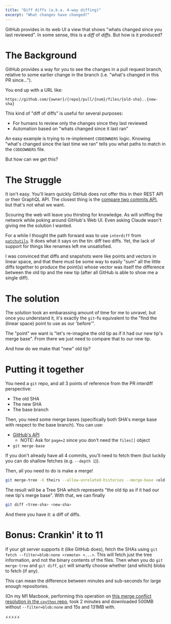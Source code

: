 ```yaml
---
title: "Diff diffs (a.k.a. 4-way diffing)"
excerpt: "What changes have changed?"
---
```


GitHub provides in its web UI a view that shows "whats changed since you last reviewed". In some sense, this is a _diff_ of _diffs_. But how is it produced?

# The Background

GitHub provides a way for you to see the changes in a pull request branch, relative to some earlier change in the branch (i.e. "what's changed in this PR since...").

You end up with a URL like:

```
https://github.com/{owner}/{repo}/pull/{num}/files/{old-sha}..{new-sha}
```

This kind of "diff of diffs" is useful for several purposes:

- For humans to review only the changes since they last reviewed
- Automation based on "whats changed since it last ran"

An easy example is trying to re-implement `CODEOWNERS` logic. Knowing "what's changed since the last time we ran" tells you what paths to match in the `CODEOWNERS` file.

But how can we get this?

# The Struggle

It isn't easy. You'll learn quickly GitHub does not offer this in their REST API or their GraphQL API. The closest thing is the [compare two commits API](https://docs.github.com/en/rest/commits/commits?apiVersion=2022-11-28#compare-two-commits), but that's not what we want.

Scouring the web will leave you thirsting for knowledge. As will sniffing the network while poking around GitHub's Web UI. Even asking Claude wasn't giving me the solution I wanted.

For a while I thought the path forward was to use `interdiff` from [`patchutils`](https://github.com/twaugh/patchutils). It does what it says on the tin: diff two diffs. Yet, the lack of support for things like renames left me unsatisfied.

I was convinced that diffs and snapshots were like points and vectors in linear space, and that there must be some way to easily "sum" all the little diffs together to produce the point(s) whose vector was itself the difference between the old tip and the new tip (after all GitHub is able to show me a single diff).

# The solution

The solution took an embarassing amount of time for me to
unravel, but once you understand it, it's exactly the `git`-fu equivalent to the "find the (linear space) point to use as our 'before'".

The "point" we want is "let's re-imagine the old tip as if it had our new tip's merge base". From there we just need to compare that to our new tip.

And how do we make that "new" old tip?

# Putting it together

You need a `git` repo, and all 3 points of reference from the PR interdiff perspective:

- The old SHA
- The new SHA
- The base branch

Then, you need some merge bases (specifically both SHA's merge base with respect to the base branch). You can use:

- [GitHub's API](https://docs.github.com/en/rest/commits/commits?apiVersion=2022-11-28#compare-two-commits)
  - NOTE: Ask for `page=2` since you don't need the `files[]` object
- `git merge-base`

If you don't already have all 4 commits, you'll need to fetch them (but luckily you can do shallow fetches (e.g. `--depth 1`)).

Then, all you need to do is make a merge!

```bash
git merge-tree -X theirs --allow-unrelated-histories --merge-base <old-merge-base> <new-merge-base> <old-sha>
```

The result will be a Tree SHA which represents "the old tip as if it had our new tip's merge base". With that, we can finally

```bash
git diff <tree-sha> <new-sha>
```

And there you have it: a diff of diffs.

# Bonus: Crankin' it to 11

If your git server supports it (like GitHub does), fetch the SHAs using `git fetch --filter=blob:none <remote> <...>`.
This will fetch just the tree information, and not the binary contents of the files. Then when you do `git merge-tree` and
`git diff`, `git` will smartly choose whether (and which) blobs to fetch (if any).

This can mean the difference between minutes and sub-seconds for large enough repositories.

(On my M1 Macbook, performing this operation on [this merge conflict resolution in the `cpython` repo](https://github.com/python/cpython/pull/136307/commits/c5a1146887bc182a46d56bb08c6f6cc67507ef32),
took 2 minutes and downloaded 500MB without `--filter=blob:none` and 15s and 131MB with.

⚡⚡⚡⚡⚡
